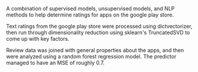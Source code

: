 A combination of supervised models, unsupervised models, and NLP methods to help determine ratings for apps on the google play store. 

Text ratings from the google play store were processed using dictvectorizer, then run through dimensionality reduction using sklearn's TruncatedSVD to come up with key factors.

Review data was joined with general properties about the apps, and then were analyzed using a random forest regression model. The predictor managed to have an MSE of roughly 0.7.
